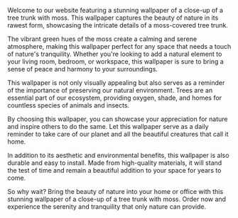 <!--
Write me content for website with wallpaper "A close-up of a tree trunk with moss"
-->

<!--font:Poppins-->

Welcome to our website featuring a stunning wallpaper of a close-up of a tree trunk with moss. This wallpaper captures the beauty of nature in its rawest form, showcasing the intricate details of a moss-covered tree trunk.

The vibrant green hues of the moss create a calming and serene atmosphere, making this wallpaper perfect for any space that needs a touch of nature's tranquility. Whether you're looking to add a natural element to your living room, bedroom, or workspace, this wallpaper is sure to bring a sense of peace and harmony to your surroundings.

This wallpaper is not only visually appealing but also serves as a reminder of the importance of preserving our natural environment. Trees are an essential part of our ecosystem, providing oxygen, shade, and homes for countless species of animals and insects.

By choosing this wallpaper, you can showcase your appreciation for nature and inspire others to do the same. Let this wallpaper serve as a daily reminder to take care of our planet and all the beautiful creatures that call it home.

In addition to its aesthetic and environmental benefits, this wallpaper is also durable and easy to install. Made from high-quality materials, it will stand the test of time and remain a beautiful addition to your space for years to come.

So why wait? Bring the beauty of nature into your home or office with this stunning wallpaper of a close-up of a tree trunk with moss. Order now and experience the serenity and tranquility that only nature can provide.
